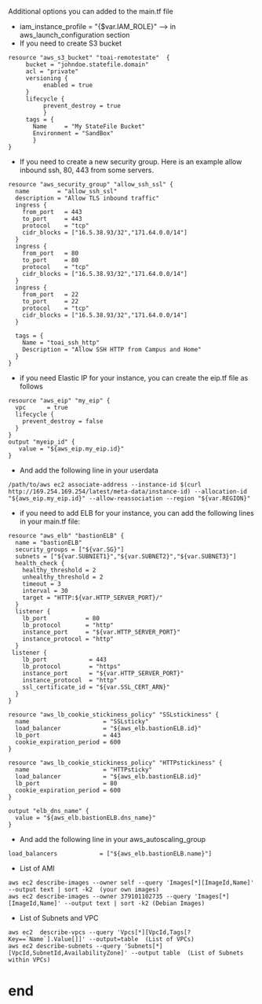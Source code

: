 Additional options you can added to the main.tf file
* iam_instance_profile = "{$var.IAM_ROLE}"  --> in aws_launch_configuration section
* If you need to create S3 bucket
```
resource "aws_s3_bucket" "toai-remotestate"  {
     bucket = "johndoe.statefile.domain"
     acl = "private"
     versioning {
          enabled = true
     }
     lifecycle {
          prevent_destroy = true
          }
     tags = {
       Name     = "My StateFile Bucket"
       Environment = "SandBox"
       }
}
```
* If you need to create a new security group.  Here is an example allow inbound ssh, 80, 443 from some servers.
```
resource "aws_security_group" "allow_ssh_ssl" {
  name        = "allow_ssh_ssl"
  description = "Allow TLS inbound traffic"
  ingress {
    from_port   = 443
    to_port     = 443
    protocol    = "tcp"
    cidr_blocks = ["16.5.38.93/32","171.64.0.0/14"]
  }
  ingress {
    from_port   = 80
    to_port     = 80
    protocol    = "tcp"
    cidr_blocks = ["16.5.38.93/32","171.64.0.0/14"]
  }
  ingress {
    from_port   = 22
    to_port     = 22
    protocol    = "tcp"
    cidr_blocks = ["16.5.38.93/32","171.64.0.0/14"]
  }

  tags = {
    Name = "toai_ssh_http"
    Description = "Allow SSH HTTP from Campus and Home"
  }
}
```
* if you need Elastic IP for your instance, you can create the eip.tf file as follows
```
resource "aws_eip" "my_eip" {
  vpc      = true
  lifecycle {
    prevent_destroy = false
  }
}
output "myeip_id" {
   value = "${aws_eip.my_eip.id}"
}

```
* And add the following line in your userdata
```
/path/to/aws ec2 associate-address --instance-id $(curl http://169.254.169.254/latest/meta-data/instance-id) --allocation-id "${aws_eip.my_eip.id}" --allow-reassociation --region "${var.REGION}"
```

* if you need to add ELB for your instance, you can add the following lines in your main.tf file:
```
resource "aws_elb" "bastionELB" {
  name = "bastionELB"
  security_groups = ["${var.SG}"]
  subnets = ["${var.SUBNIET1}","${var.SUBNET2}","${var.SUBNET3}"]
  health_check {
    healthy_threshold = 2
    unhealthy_threshold = 2
    timeout = 3
    interval = 30
    target = "HTTP:${var.HTTP_SERVER_PORT}/"
  }
  listener {
    lb_port           = 80
    lb_protocol       = "http"
    instance_port     = "${var.HTTP_SERVER_PORT}"
    instance_protocol = "http"
  }
 listener {
    lb_port            = 443
    lb_protocol        = "https"
    instance_port      = "${var.HTTP_SERVER_PORT}"
    instance_protocol  = "http"
    ssl_certificate_id = "${var.SSL_CERT_ARN}"
  }
}

resource "aws_lb_cookie_stickiness_policy" "SSLstickiness" {
  name                     = "SSLsticky"
  load_balancer            = "${aws_elb.bastionELB.id}"
  lb_port                  = 443
  cookie_expiration_period = 600
}

resource "aws_lb_cookie_stickiness_policy" "HTTPstickiness" {
  name                     = "HTTPsticky"
  load_balancer            = "${aws_elb.bastionELB.id}"
  lb_port                  = 80
  cookie_expiration_period = 600
}

output "elb_dns_name" {
  value = "${aws_elb.bastionELB.dns_name}"
}

```
* And add the following line in your aws_autoscaling_group
```
load_balancers            = ["${aws_elb.bastionELB.name}"]
```
* List of AMI
```
aws ec2 describe-images --owner self --query 'Images[*][ImageId,Name]' --output text | sort -k2  (your own images)
aws ec2 describe-images --owner 379101102735 --query 'Images[*][ImageId,Name]' --output text | sort -k2 (Debian Images)
```
* List of Subnets and VPC
```
aws ec2  describe-vpcs --query 'Vpcs[*][VpcId,Tags[?Key==`Name`].Value[]]' --output=table  (List of VPCs)
aws ec2 describe-subnets --query 'Subnets[*][VpcId,SubnetId,AvailabilityZone]' --output table  (List of Subnets within VPCs)
```
#  end   #
